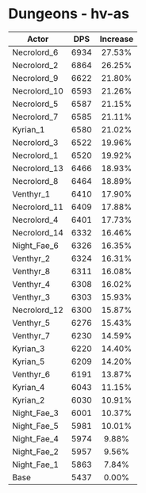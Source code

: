 # Dungeons - hv-as
| Actor | DPS | Increase |
|---|:---:|:---:|
|Necrolord_6|6934|27.53%|
|Necrolord_2|6864|26.25%|
|Necrolord_9|6622|21.80%|
|Necrolord_10|6593|21.26%|
|Necrolord_5|6587|21.15%|
|Necrolord_7|6585|21.11%|
|Kyrian_1|6580|21.02%|
|Necrolord_3|6522|19.96%|
|Necrolord_1|6520|19.92%|
|Necrolord_13|6466|18.93%|
|Necrolord_8|6464|18.89%|
|Venthyr_1|6410|17.90%|
|Necrolord_11|6409|17.88%|
|Necrolord_4|6401|17.73%|
|Necrolord_14|6332|16.46%|
|Night_Fae_6|6326|16.35%|
|Venthyr_2|6324|16.31%|
|Venthyr_8|6311|16.08%|
|Venthyr_4|6308|16.02%|
|Venthyr_3|6303|15.93%|
|Necrolord_12|6300|15.87%|
|Venthyr_5|6276|15.43%|
|Venthyr_7|6230|14.59%|
|Kyrian_3|6220|14.40%|
|Kyrian_5|6209|14.20%|
|Venthyr_6|6191|13.87%|
|Kyrian_4|6043|11.15%|
|Kyrian_2|6030|10.91%|
|Night_Fae_3|6001|10.37%|
|Night_Fae_5|5981|10.01%|
|Night_Fae_4|5974|9.88%|
|Night_Fae_2|5957|9.56%|
|Night_Fae_1|5863|7.84%|
|Base|5437|0.00%|
